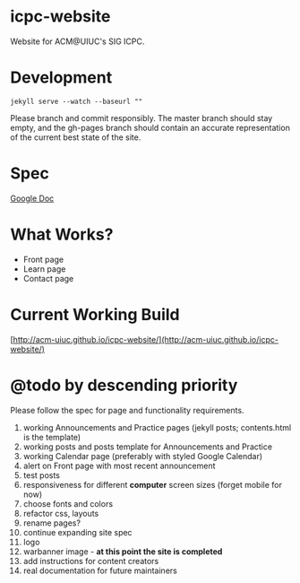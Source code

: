 # icpc-website
Website for ACM@UIUC's SIG ICPC.

# Development
<pre><code>jekyll serve --watch --baseurl ""</code></pre>
Please branch and commit responsibly. The master branch should stay empty, and the gh-pages branch should contain an accurate representation of the current best state of the site.

# Spec
[Google Doc](https://docs.google.com/presentation/d/1S6Cn7opfmwvdXv_hj0epf-f2VVPMVOSjQPr48xtk6Oc/edit#slide=id.g334dc67db_00)

# What Works?
- Front page
- Learn page
- Contact page

# Current Working Build
[http://acm-uiuc.github.io/icpc-website/](http://acm-uiuc.github.io/icpc-website/)

# @todo by descending priority
Please follow the spec for page and functionality requirements.

1. working Announcements and Practice pages (jekyll posts; contents.html is the template)
1. working posts and posts template for Announcements and Practice
1. working Calendar page (preferably with styled Google Calendar)
1. alert on Front page with most recent announcement
1. test posts
1. responsiveness for different **computer** screen sizes (forget mobile for now)
1. choose fonts and colors
1. refactor css, layouts
1. rename pages?
1. continue expanding site spec
1. logo
1. warbanner image - **at this point the site is completed**
1. add instructions for content creators
1. real documentation for future maintainers
